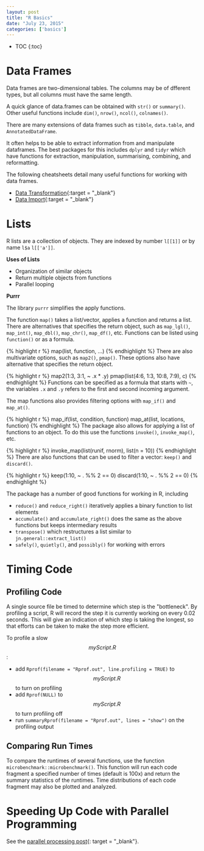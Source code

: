 ```yaml
---
layout: post
title: "R Basics"
date: "July 23, 2015"
categories: ['basics']
---
```


* TOC
{:toc}


# Data Frames
Data frames are two-dimensional tables. The columns may be of dfferent types, but all columns must have the same length. 

A quick glance of data.frames can be obtained with `str()` or `summary()`. Other useful functions include `dim()`, `nrow()`, `ncol()`, `colnames()`.

There are many extensions of data frames such as `tibble`, `data.table`, and `AnnotatedDataFrame`.

It often helps to be able to extract information from and manipulate dataframes. The best packages for this includes `dplyr` and `tidyr` which have functions for extraction, manipulation, summarising, combining, and reformatting. 

The following cheatsheets detail many useful functions for working with data frames. 

* [Data Transformation][dplyr]{:target = "_blank"}
* [Data Import][tidyr]{:target = "_blank"}

# Lists
R lists are a collection of objects. They are indexed by number `l[[1]]` or by name `l$a` `l[['a']]`. 

**Uses of Lists**

* Organization of similar objects
* Return multiple objects from functions
* Parallel looping 

**Purrr**

The library `purrr` simplifies the apply functions. 

The function `map()` takes a list/vector, applies a function and returns a list. There are alternatives that specifies the return object, such as `map_lgl()`, `map_int()`, `map_dbl()`, `map_chr()`, `map_df()`, etc. Functions can be listed using `function()` or as a formula. 


{% highlight r %}
map(list, function, ...)
{% endhighlight %}
There are also multivariate options, such as `map2()`, `pmap()`. These options also have alternative that specifies the return object.


{% highlight r %}
map2(1:3, 3:1, ~ .x * .y)
pmap(list(4:6, 1:3, 10:8, 7:9), c)
{% endhighlight %}
Functions can be specified as a formula that starts with `~`, the variables `.x` and `.y` refers to the first and second incoming argument. 

The map functions also provides filtering options with `map_if()` and `map_at()`.


{% highlight r %}
map_if(list, condition, function)
map_at(list, locations, function)
{% endhighlight %}
The package also allows for applying a list of functions to an object. To do this use the functions `invoke()`, `invoke_map()`, etc.


{% highlight r %}
invoke_map(list(runif, rnorm), list(n = 10))
{% endhighlight %}
There are also functions that can be used to filter a vector: `keep()` and `discard()`.


{% highlight r %}
keep(1:10, ~ . %% 2 == 0)
discard(1:10, ~ . %% 2 == 0)
{% endhighlight %}

The package has a number of good functions for working in R, including

* `reduce()` and `reduce_right()` iteratively applies a binary function to list elements
* `accumulate()` and `accumulate_right()` does the same as the above functions but keeps intermediary results
* `transpose()` which restructures a list similar to `jn.general::extract_list()` 
* `safely()`, `quietly()`, and `possibly()` for working with errors

# Timing Code

## Profiling Code
A single source file be timed to determine which step is the "bottleneck". By profiling a script, R will record the step it is currently working on every 0.02 seconds. This will give an indication of which step is taking the longest, so that efforts can be taken to make the step more efficient.

To profile a slow $$myScript.R$$:

* add `Rprof(filename = "Rprof.out", line.profiling = TRUE)` to $$myScript.R$$ to turn on profiling
* add `Rprof(NULL)` to $$myScript.R$$ to turn profiling off
* run `summaryRprof(filename = "Rprof.out", lines = "show")` on the profiling output

## Comparing Run Times
To compare the runtimes of several functions, use the function `microbenchmark::microbenchmark()`. This function will run each code fragment a specified number of times (default is 100x) and return the summary statistics of the runtimes. Time distributions of each code fragment may also be plotted and analyzed.

# Speeding Up Code with Parallel Programming
See the [parallel processing post][parallel_processing_post]{: target = "_blank"}.



[dplyr]: https://github.com/rstudio/cheatsheets/raw/master/source/pdfs/data-transformation-cheatsheet.pdf
[tidyr]: https://github.com/rstudio/cheatsheets/raw/master/source/pdfs/data-import-cheatsheet.pdf
[parallel_processing_post]: http://jennguyen1.github.io/nhuyhoa//2017/03/Parallel-Processing.html#in-r



